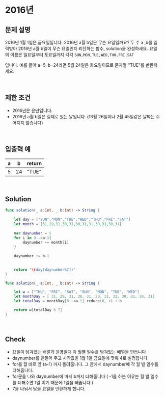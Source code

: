 # 2016년

## 문제 설명 
2016년 1월 1일은 금요일입니다. 2016년 a월 b일은 무슨 요일일까요? 두 수 a ,b를 입력받아 2016년 a월 b일이 무슨 요일인지 리턴하는 함수, solution을 완성하세요. 요일의 이름은 일요일부터 토요일까지 각각 `SUN,MON,TUE,WED,THU,FRI,SAT`

입니다. 예를 들어 a=5, b=24라면 5월 24일은 화요일이므로 문자열 "TUE"를 반환하세요.

<br/>

## 제한 조건
- 2016년은 윤년입니다.
- 2016년 a월 b일은 실제로 있는 날입니다. (13월 26일이나 2월 45일같은 날짜는 주어지지 않습니다)

<br/>

## 입출력 예
| a | b | return |
|------|---|---|
|5|24|"TUE"|


<br/>

## Solution

```swift
func solution(_ a:Int, _ b:Int) -> String {
    
    let day = ["SUN","MON","TUE","WED","THU","FRI","SAT"]
    let month = [31,29,31,30,31,30,31,31,30,31,30,31]
    
    var daynumber = 5
    for i in 0..<a-1{
        daynumber += month[i]
    }
    
    daynumber += b-1
    
    
    return "\(day[daynumber%7])"
}
```

```swift
func solution(_ a:Int, _ b:Int) -> String {

    let w = ["THU", "FRI", "SAT", "SUN", "MON", "TUE", "WED"]
    let monthDay = [ 31, 29, 31, 30, 31, 30, 31, 31, 30, 31, 30, 31]
    let totalDay = monthDay[0..<a-1].reduce(0, +) + b

    return w[totalDay % 7]
}
```

<br/>

## Check
- 요일이 담겨있는 배열과 윤영일때 각 월별 일수를 담겨있는 배열을 만듭니다
-  daynumber를 만들어 주고 시작값을 1월 1일 금요일에 맞춰 4로 설정합니다
-  for를 월 바로 앞 (a-1) 까지 돌려줍니다. 그 안에서 daynumber에 각 월 별 일수를 더해줍니다.
-  for문을 나와 daynumber에 마저 b까지 더해줍니다 ( -1을 하는 이유는 월 별 일수를 더해주면 1일 이기 때문에 1일을 빼줍니다.)
-  7을 나눠서 남을 요일을 반환하게 합니다.
